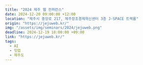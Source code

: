 ```yaml
---
title: "2024 제주 웹 컨퍼런스"
date: 2024-12-20 09:00:00 +12:00
location: "제주시 중앙로 217, 제주창조경제혁신센터 3층 J-SPACE 트랙룸"
origin: "https://jejuweb.kr/"
img: "/assets/img/seminars/2024/jejuweb.png"
deadline: 2024-12-19 18:00:00 +09:00
link: "https://jejuweb.kr/"
tags:
  - AI
  - 밋업
  - 제주도
---
```

